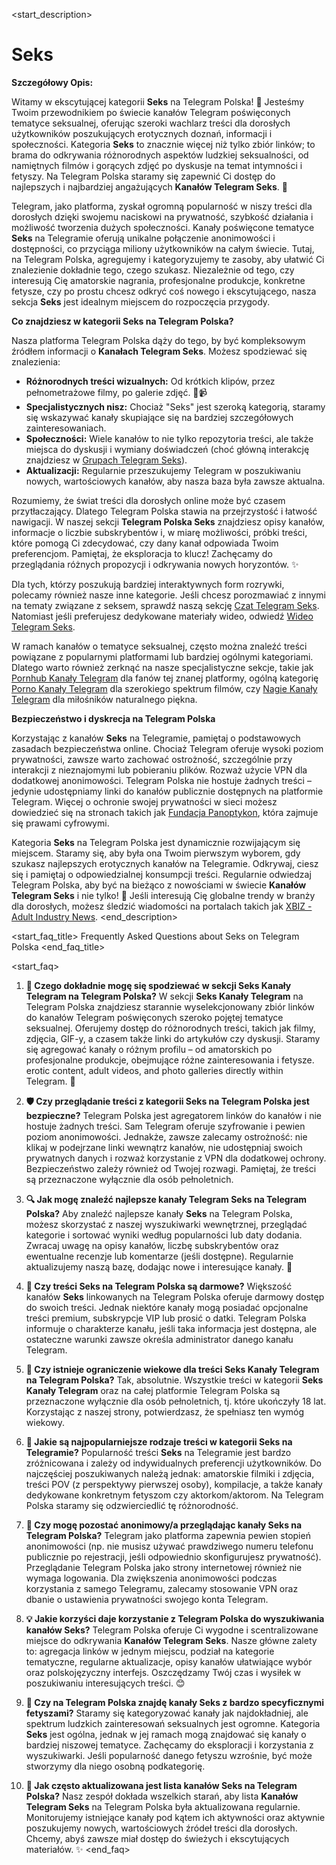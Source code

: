 <start_description>
# Seks

**Szczegółowy Opis:**

Witamy w ekscytującej kategorii **Seks** na Telegram Polska! 🔞 Jesteśmy Twoim przewodnikiem po świecie kanałów Telegram poświęconych tematyce seksualnej, oferując szeroki wachlarz treści dla dorosłych użytkowników poszukujących erotycznych doznań, informacji i społeczności. Kategoria **Seks** to znacznie więcej niż tylko zbiór linków; to brama do odkrywania różnorodnych aspektów ludzkiej seksualności, od namiętnych filmów i gorących zdjęć po dyskusje na temat intymności i fetyszy. Na Telegram Polska staramy się zapewnić Ci dostęp do najlepszych i najbardziej angażujących **Kanałów Telegram Seks**. 🚀

Telegram, jako platforma, zyskał ogromną popularność w niszy treści dla dorosłych dzięki swojemu naciskowi na prywatność, szybkość działania i możliwość tworzenia dużych społeczności. Kanały poświęcone tematyce **Seks** na Telegramie oferują unikalne połączenie anonimowości i dostępności, co przyciąga miliony użytkowników na całym świecie. Tutaj, na Telegram Polska, agregujemy i kategoryzujemy te zasoby, aby ułatwić Ci znalezienie dokładnie tego, czego szukasz. Niezależnie od tego, czy interesują Cię amatorskie nagrania, profesjonalne produkcje, konkretne fetysze, czy po prostu chcesz odkryć coś nowego i ekscytującego, nasza sekcja **Seks** jest idealnym miejscem do rozpoczęcia przygody.

**Co znajdziesz w kategorii Seks na Telegram Polska?**

Nasza platforma Telegram Polska dąży do tego, by być kompleksowym źródłem informacji o **Kanałach Telegram Seks**. Możesz spodziewać się znalezienia:
*   **Różnorodnych treści wizualnych:** Od krótkich klipów, przez pełnometrażowe filmy, po galerie zdjęć. 📸📹
*   **Specjalistycznych nisz:** Chociaż "Seks" jest szeroką kategorią, staramy się wskazywać kanały skupiające się na bardziej szczegółowych zainteresowaniach.
*   **Społeczności:** Wiele kanałów to nie tylko repozytoria treści, ale także miejsca do dyskusji i wymiany doświadczeń (choć główną interakcję znajdziesz w [Grupach Telegram Seks](/grupy/seks/)).
*   **Aktualizacji:** Regularnie przeszukujemy Telegram w poszukiwaniu nowych, wartościowych kanałów, aby nasza baza była zawsze aktualna.

Rozumiemy, że świat treści dla dorosłych online może być czasem przytłaczający. Dlatego Telegram Polska stawia na przejrzystość i łatwość nawigacji. W naszej sekcji **Telegram Polska Seks** znajdziesz opisy kanałów, informacje o liczbie subskrybentów i, w miarę możliwości, próbki treści, które pomogą Ci zdecydować, czy dany kanał odpowiada Twoim preferencjom. Pamiętaj, że eksploracja to klucz! Zachęcamy do przeglądania różnych propozycji i odkrywania nowych horyzontów. ✨

Dla tych, którzy poszukują bardziej interaktywnych form rozrywki, polecamy również nasze inne kategorie. Jeśli chcesz porozmawiać z innymi na tematy związane z seksem, sprawdź naszą sekcję [Czat Telegram Seks](/czat/seks/). Natomiast jeśli preferujesz dedykowane materiały wideo, odwiedź [Wideo Telegram Seks](/wideo/seks/).

W ramach kanałów o tematyce seksualnej, często można znaleźć treści powiązane z popularnymi platformami lub bardziej ogólnymi kategoriami. Dlatego warto również zerknąć na nasze specjalistyczne sekcje, takie jak [Pornhub Kanały Telegram](/kanaly/pornhub/) dla fanów tej znanej platformy, ogólną kategorię [Porno Kanały Telegram](/kanaly/porno/) dla szerokiego spektrum filmów, czy [Nagie Kanały Telegram](/kanaly/nagie/) dla miłośników naturalnego piękna.

**Bezpieczeństwo i dyskrecja na Telegram Polska**

Korzystając z kanałów **Seks** na Telegramie, pamiętaj o podstawowych zasadach bezpieczeństwa online. Chociaż Telegram oferuje wysoki poziom prywatności, zawsze warto zachować ostrożność, szczególnie przy interakcji z nieznajomymi lub pobieraniu plików. Rozważ użycie VPN dla dodatkowej anonimowości. Telegram Polska nie hostuje żadnych treści – jedynie udostępniamy linki do kanałów publicznie dostępnych na platformie Telegram. Więcej o ochronie swojej prywatności w sieci możesz dowiedzieć się na stronach takich jak [Fundacja Panoptykon](https://panoptykon.org), która zajmuje się prawami cyfrowymi.

Kategoria **Seks** na Telegram Polska jest dynamicznie rozwijającym się miejscem. Staramy się, aby była ona Twoim pierwszym wyborem, gdy szukasz najlepszych erotycznych kanałów na Telegramie. Odkrywaj, ciesz się i pamiętaj o odpowiedzialnej konsumpcji treści. Regularnie odwiedzaj Telegram Polska, aby być na bieżąco z nowościami w świecie **Kanałów Telegram Seks** i nie tylko! 🍑 Jeśli interesują Cię globalne trendy w branży dla dorosłych, możesz śledzić wiadomości na portalach takich jak [XBIZ - Adult Industry News](https://www.xbiz.com).
<end_description>

<start_faq_title>
Frequently Asked Questions about Seks on Telegram Polska
<end_faq_title>

<start_faq>
1. **🤔 Czego dokładnie mogę się spodziewać w sekcji Seks Kanały Telegram na Telegram Polska?**
W sekcji **Seks Kanały Telegram** na Telegram Polska znajdziesz starannie wyselekcjonowany zbiór linków do kanałów Telegram poświęconych szeroko pojętej tematyce seksualnej. Oferujemy dostęp do różnorodnych treści, takich jak filmy, zdjęcia, GIF-y, a czasem także linki do artykułów czy dyskusji. Staramy się agregować kanały o różnym profilu – od amatorskich po profesjonalne produkcje, obejmujące różne zainteresowania i fetysze.  erotic content, adult videos, and photo galleries directly within Telegram. 🔞

2. **🛡️ Czy przeglądanie treści z kategorii Seks na Telegram Polska jest bezpieczne?**
Telegram Polska jest agregatorem linków do kanałów i nie hostuje żadnych treści. Sam Telegram oferuje szyfrowanie i pewien poziom anonimowości. Jednakże, zawsze zalecamy ostrożność: nie klikaj w podejrzane linki wewnątrz kanałów, nie udostępniaj swoich prywatnych danych i rozważ korzystanie z VPN dla dodatkowej ochrony. Bezpieczeństwo zależy również od Twojej rozwagi. Pamiętaj, że treści są przeznaczone wyłącznie dla osób pełnoletnich.

3. **🔍 Jak mogę znaleźć najlepsze kanały Telegram Seks na Telegram Polska?**
Aby znaleźć najlepsze kanały **Seks** na Telegram Polska, możesz skorzystać z naszej wyszukiwarki wewnętrznej, przeglądać kategorie i sortować wyniki według popularności lub daty dodania. Zwracaj uwagę na opisy kanałów, liczbę subskrybentów oraz ewentualne recenzje lub komentarze (jeśli dostępne). Regularnie aktualizujemy naszą bazę, dodając nowe i interesujące kanały. 🚀

4. **💸 Czy treści Seks na Telegram Polska są darmowe?**
Większość kanałów **Seks** linkowanych na Telegram Polska oferuje darmowy dostęp do swoich treści. Jednak niektóre kanały mogą posiadać opcjonalne treści premium, subskrypcje VIP lub prosić o datki. Telegram Polska informuje o charakterze kanału, jeśli taka informacja jest dostępna, ale ostateczne warunki zawsze określa administrator danego kanału Telegram.

5. **🔞 Czy istnieje ograniczenie wiekowe dla treści Seks Kanały Telegram na Telegram Polska?**
Tak, absolutnie. Wszystkie treści w kategorii **Seks Kanały Telegram** oraz na całej platformie Telegram Polska są przeznaczone wyłącznie dla osób pełnoletnich, tj. które ukończyły 18 lat. Korzystając z naszej strony, potwierdzasz, że spełniasz ten wymóg wiekowy.

6. **🌟 Jakie są najpopularniejsze rodzaje treści w kategorii Seks na Telegramie?**
Popularność treści **Seks** na Telegramie jest bardzo zróżnicowana i zależy od indywidualnych preferencji użytkowników. Do najczęściej poszukiwanych należą jednak: amatorskie filmiki i zdjęcia, treści POV (z perspektywy pierwszej osoby), kompilacje, a także kanały dedykowane konkretnym fetyszom czy aktorkom/aktorom. Na Telegram Polska staramy się odzwierciedlić tę różnorodność.

7. **🤫 Czy mogę pozostać anonimowy/a przeglądając kanały Seks na Telegram Polska?**
Telegram jako platforma zapewnia pewien stopień anonimowości (np. nie musisz używać prawdziwego numeru telefonu publicznie po rejestracji, jeśli odpowiednio skonfigurujesz prywatność). Przeglądanie Telegram Polska jako strony internetowej również nie wymaga logowania. Dla zwiększenia anonimowości podczas korzystania z samego Telegramu, zalecamy stosowanie VPN oraz dbanie o ustawienia prywatności swojego konta Telegram.

8. **💡 Jakie korzyści daje korzystanie z Telegram Polska do wyszukiwania kanałów Seks?**
Telegram Polska oferuje Ci wygodne i scentralizowane miejsce do odkrywania **Kanałów Telegram Seks**. Nasze główne zalety to: agregacja linków w jednym miejscu, podział na kategorie tematyczne, regularne aktualizacje, opisy kanałów ułatwiające wybór oraz polskojęzyczny interfejs. Oszczędzamy Twój czas i wysiłek w poszukiwaniu interesujących treści. 😊

9. **🔎 Czy na Telegram Polska znajdę kanały Seks z bardzo specyficznymi fetyszami?**
Staramy się kategoryzować kanały jak najdokładniej, ale spektrum ludzkich zainteresowań seksualnych jest ogromne. Kategoria **Seks** jest ogólna, jednak w jej ramach mogą znajdować się kanały o bardziej niszowej tematyce. Zachęcamy do eksploracji i korzystania z wyszukiwarki. Jeśli popularność danego fetyszu wzrośnie, być może stworzymy dla niego osobną podkategorię.

10. **🔄 Jak często aktualizowana jest lista kanałów Seks na Telegram Polska?**
Nasz zespół dokłada wszelkich starań, aby lista **Kanałów Telegram Seks** na Telegram Polska była aktualizowana regularnie. Monitorujemy istniejące kanały pod kątem ich aktywności oraz aktywnie poszukujemy nowych, wartościowych źródeł treści dla dorosłych. Chcemy, abyś zawsze miał dostęp do świeżych i ekscytujących materiałów. ✨
<end_faq>